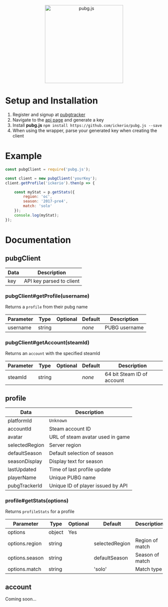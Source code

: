 <p align="center">
    <img alt="pubg.js" src="https://i.imgur.com/YzaajHA.png" width="250"/>
</p>

# Setup and Installation
1. Register and signup at [pubgtracker](https://pubgtracker.com/)
2. Navigate to the [api page](https://pubgtracker.com/site-api) and generate a key
3. Install **pubg.js** `npm install https://github.com/ickerio/pubg.js --save`
4. When using the wrapper, parse your generated key when creating the client


# Example
```js
const pubgClient = require('pubg.js');

const client = new pubgClient('yourKey');
client.getProfile('ickerio').then(p => {

    const myStat = p.getStats({
        region: 'oc',
        season: '2017-pre4',
        match: 'solo'
    });
    console.log(myStat);
});
```

# Documentation
## pubgClient
| Data | Description              |
|------|--------------------------|
| key  | API key parsed to client |

### pubgClient#getProfile(username)
Returns a `profile` from their pubg name

| Parameter | Type   | Optional | Default | Description    |
|-----------|--------|----------|---------|----------------|
| username  | string |          | *none*  | PUBG username  |

### pubgClient#getAccount(steamId)
Returns an `account` with the specified steamId

| Parameter | Type   | Optional | Default | Description                |
|-----------|--------|----------|---------|----------------------------|
| steamId   | string |          | *none*  | 64 bit Steam ID of account |

## profile
| Data           | Description                       |
|----------------|-----------------------------------|
| platformId     | `Unknown`                         |
| accountId      | Steam account ID                  |
| avatar         | URL of steam avatar used in game  |
| selectedRegion | Server region                     |
| defaultSeason  | Default selection of season       |
| seasonDisplay  | Display text for season           |
| lastUpdated    | Time of last profile update       |
| playerName     | Unique PUBG name                  |
| pubgTrackerId  | Unique ID of player issued by API |

### profile#getStats(options)
Returns `profileStats` for a profile

| Parameter      | Type   | Optional | Default        | Description     |
|----------------|--------|----------|----------------|-----------------|
| options        | object | Yes      |                |                 |
| options.region | string |          | selectedRegion | Region of match |
| options.season | string |          | defaultSeason  | Season of match |
| options.match  | string |          | 'solo'         | Match type      |

## account
Coming soon...